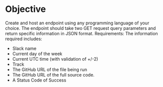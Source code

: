 # Objective
Create and host an endpoint using any programming language of your choice.
The endpoint should take two GET request query parameters and return specific information in JSON format.
Requirements:
The information required includes:
  - Slack name
  - Current day of the week
  - Current UTC time (with validation of +/-2)
  - Track
  - The GitHub URL of the file being run
  - The GitHub URL of the full source code.
  - A Status Code of Success
